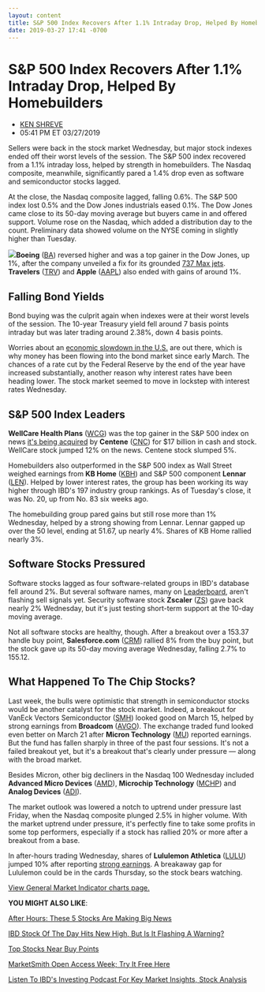 ```yaml
---
layout: content
title: S&P 500 Index Recovers After 1.1% Intraday Drop, Helped By Homebuilders
date: 2019-03-27 17:41 -0700
---
```



S&P 500 Index Recovers After 1.1% Intraday Drop, Helped By Homebuilders
========================================================================




* [KEN SHREVE](https://www.investors.com/author/shrevek/ "Posts by KEN SHREVE")
* 05:41 PM ET 03/27/2019




Sellers were back in the stock market Wednesday, but major stock indexes ended off their worst levels of the session. The S&P 500 index recovered from a 1.1% intraday loss, helped by strength in homebuilders. The Nasdaq composite, meanwhile, significantly pared a 1.4% drop even as software and semiconductor stocks lagged.




At the close, the Nasdaq composite lagged, falling 0.6%. The S&P 500 index lost 0.5% and the Dow Jones industrials eased 0.1%. The Dow Jones came close to its 50-day moving average but buyers came in and offered support. Volume rose on the Nasdaq, which added a distribution day to the count. Preliminary data showed volume on the NYSE coming in slightly higher than Tuesday.


**![](https://www.investors.com/wp-content/uploads/2019/03/MP_6x7_032719-219x300.jpg)Boeing** ([BA](https://research.investors.com/quote.aspx?symbol=BA)) reversed higher and was a top gainer in the Dow Jones, up 1%, after the company unveiled a fix for its grounded [737 Max jets](https://www.investors.com/news/boeing-737-faa-safety-overhaul-senate-hearing/). **Travelers** ([TRV](https://research.investors.com/quote.aspx?symbol=TRV)) and **Apple** ([AAPL](https://research.investors.com/quote.aspx?symbol=AAPL)) also ended with gains of around 1%.


Falling Bond Yields
-------------------


Bond buying was the culprit again when indexes were at their worst levels of the session. The 10-year Treasury yield fell around 7 basis points intraday but was later trading around 2.38%, down 4 basis points.


Worries about an [economic slowdown in the U.S.](https://www.investors.com/news/economy/inverted-yield-curve/) are out there, which is why money has been flowing into the bond market since early March. The chances of a rate cut by the Federal Reserve by the end of the year have increased substantially, another reason why interest rates have been heading lower. The stock market seemed to move in lockstep with interest rates Wednesday.


S&P 500 Index Leaders
---------------------


**WellCare Health Plans** ([WCG](https://research.investors.com/quote.aspx?symbol=WCG)) was the top gainer in the S&P 500 index on news [it's being acquired](https://www.investors.com/news/centene-merger-wellcare-obamacare-health-insurer-giant/) by **Centene** ([CNC](https://research.investors.com/quote.aspx?symbol=CNC)) for $17 billion in cash and stock. WellCare stock jumped 12% on the news. Centene stock slumped 5%.


Homebuilders also outperformed in the S&P 500 index as Wall Street weighed earnings from **KB Home** ([KBH](https://research.investors.com/quote.aspx?symbol=KBH)) and S&P 500 component **Lennar** ([LEN](https://research.investors.com/quote.aspx?symbol=LEN)). Helped by lower interest rates, the group has been working its way higher through IBD's 197 industry group rankings. As of Tuesday's close, it was No. 20, up from No. 83 six weeks ago.


The homebuilding group pared gains but still rose more than 1% Wednesday, helped by a strong showing from Lennar. Lennar gapped up over the 50 level, ending at 51.67, up nearly 4%. Shares of KB Home rallied nearly 3%.


Software Stocks Pressured
-------------------------


Software stocks lagged as four software-related groups in IBD's database fell around 2%. But several software names, many on [Leaderboard](https://leaderboard.investors.com), aren't flashing sell signals yet. Security software stock **Zscaler** ([ZS](https://research.investors.com/quote.aspx?symbol=ZS)) gave back nearly 2% Wednesday, but it's just testing short-term support at the 10-day moving average.


Not all software stocks are healthy, though. After a breakout over a 153.37 handle buy point, **Salesforce.com** ([CRM](https://research.investors.com/quote.aspx?symbol=CRM)) rallied 8% from the buy point, but the stock gave up its 50-day moving average Wednesday, falling 2.7% to 155.12.


What Happened To The Chip Stocks?
---------------------------------


Last week, the bulls were optimistic that strength in semiconductor stocks would be another catalyst for the stock market. Indeed, a breakout for VanEck Vectors Semiconductor ([SMH](https://research.investors.com/quote.aspx?symbol=SMH)) looked good on March 15, helped by strong earnings from **Broadcom** ([AVGO](https://research.investors.com/quote.aspx?symbol=AVGO)). The exchange traded fund looked even better on March 21 after **Micron Technology** ([MU](https://research.investors.com/quote.aspx?symbol=MU)) reported earnings. But the fund has fallen sharply in three of the past four sessions. It's not a failed breakout yet, but it's a breakout that's clearly under pressure — along with the broad market.


Besides Micron, other big decliners in the Nasdaq 100 Wednesday included **Advanced Micro Devices** ([AMD](https://research.investors.com/quote.aspx?symbol=AMD)), **Microchip Technology** ([MCHP](https://research.investors.com/quote.aspx?symbol=MCHP)) and **Analog Devices** ([ADI](https://research.investors.com/quote.aspx?symbol=ADI)).


The market outlook was lowered a notch to uptrend under pressure last Friday, when the Nasdaq composite plunged 2.5% in higher volume. With the market uptrend under pressure, it's perfectly fine to take some profits in some top performers, especially if a stock has rallied 20% or more after a breakout from a base.


In after-hours trading Wednesday, shares of **Lululemon Athletica** ([LULU](https://research.investors.com/quote.aspx?symbol=LULU)) jumped 10% after reporting [strong earnings](https://www.investors.com/news/lululemon-earnings-q4-2018-lululemon-stock-buy-point/). A breakaway gap for Lululemon could be in the cards Thursday, so the stock bears watching.


[View General Market Indicator charts page.](https://www.investors.com/wp-content/uploads/2019/03/IBD2703152455GMI2.pdf)


**YOU MIGHT ALSO LIKE**:


[After Hours: These 5 Stocks Are Making Big News](https://www.investors.com/market-trend/stock-market-today/dow-jones-futures-lululemon-stock-lululemon-earnings-lyft-ipo-price-range-raised/)


[IBD Stock Of The Day Hits New High, But Is It Flashing A Warning?](https://www.investors.com/research/ibd-stock-of-the-day/yeti-holdings-ipo-new-high-flashing-warning/)


[Top Stocks Near Buy Points](https://www.investors.com/category/stock-lists/stocks-near-a-buy-zone/)


[MarketSmith Open Access Week; Try It Free Here](https://shop.investors.com/offer/splashresponsive.aspx?id=MarketSmith_FreeAccess&src=A00512A&refcode=EMCA)


[Listen To IBD's Investing Podcast For Key Market Insights, Stock Analysis](https://www.investors.com/how-to-invest/investing-podcast-how-to-make-more-money-stock-market-top-stocks-stock-charts/)




